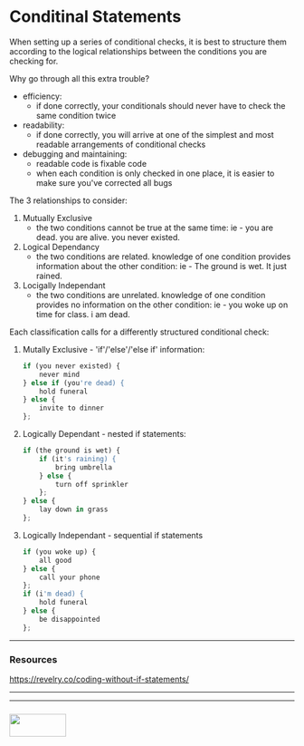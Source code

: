 # Conditinal Statements

When setting up a series of conditional checks, it is best to structure them according to the logical relationships between the conditions you are checking for.

Why go through all this extra trouble?
* efficiency:
    - if done correctly, your conditionals should never have to check the same condition twice
* readability:
    - if done correctly, you will arrive at one of the simplest and most readable arrangements of conditional checks
* debugging and maintaining:
    - readable code is fixable code
    - when each condition is only checked in one place, it is easier to make sure you've corrected all bugs

The 3 relationships to consider:
1. Mutually Exclusive
    - the two conditions cannot be true at the same time:
		ie - you are dead. you are alive. you never existed.
2. Logical Dependancy
    - the two conditions are related.  knowledge of one condition provides information about the other condition:
		ie -  The ground is wet. It just rained.
3. Locigally Independant
	- the two conditions are unrelated.  knowledge of one condition provides no information on the other condition:
		ie - you woke up on time for class.  i am dead.

Each classification calls for a differently structured conditional check:
1. Mutally Exclusive  -  'if'/'else'/'else if' information:
    ```js
    if (you never existed) {
    	never mind
    } else if (you're dead) {
    	hold funeral
    } else {
    	invite to dinner
    };
    ```
2. Logically Dependant  -  nested if statements:
	```js
	if (the ground is wet) {
		if (it's raining) {
			bring umbrella
		} else {
			turn off sprinkler
		};
	} else {
		lay down in grass
	};
	```
3. Logically Independant  -  sequential if statements
	```js
    if (you woke up) {
		all good
	} else {
		call your phone
	};
	if (i'm dead) {
		hold funeral
	} else {
		be disappointed
	};
	```  
	  
___  
### Resources  
  
https://revelry.co/coding-without-if-statements/  


___
___
### <a href="http://elewa.education/blog" target="_blank"><img src="https://user-images.githubusercontent.com/18554853/34921062-506450ae-f97d-11e7-875f-6feeb26ad72d.png" width="100" height="40"/></a>
